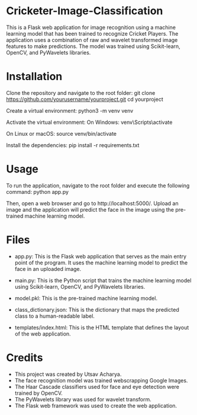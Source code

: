 # Cricketer-Image-Classification
This is a Flask web application for image recognition using a machine learning model that has been trained to recognize Cricket Players. The application uses a combination of raw and wavelet transformed image features to make predictions. The model was trained using Scikit-learn, OpenCV, and PyWavelets libraries.

# Installation

Clone the repository and navigate to the root folder:
git clone https://github.com/yourusername/yourproject.git
cd yourproject

Create a virtual environment:
python3 -m venv venv

Activate the virtual environment:
On Windows:
venv\Scripts\activate

On Linux or macOS:
source venv/bin/activate

Install the dependencies:
pip install -r requirements.txt

# Usage
To run the application, navigate to the root folder and execute the following command:
python app.py

Then, open a web browser and go to http://localhost:5000/.
Upload an image and the application will predict the face in the image using the pre-trained machine learning model.

# Files
* app.py: This is the Flask web application that serves as the main entry point of the program. It uses the machine learning model to predict the face in an uploaded image.

* main.py: This is the Python script that trains the machine learning model using Scikit-learn, OpenCV, and PyWavelets libraries.

* model.pkl: This is the pre-trained machine learning model.

* class_dictionary.json: This is the dictionary that maps the predicted class to a human-readable label.

* templates/index.html: This is the HTML template that defines the layout of the web application.

# Credits
* This project was created by Utsav Acharya.
* The face recognition model was trained webscrapping Google Images.
* The Haar Cascade classifiers used for face and eye detection were trained by OpenCV.
* The PyWavelets library was used for wavelet transform.
* The Flask web framework was used to create the web application.

 



